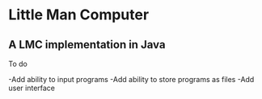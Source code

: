 # Little Man Computer
## A LMC implementation in Java
To do

-Add ability to input programs
-Add ability to store programs as files
-Add user interface
